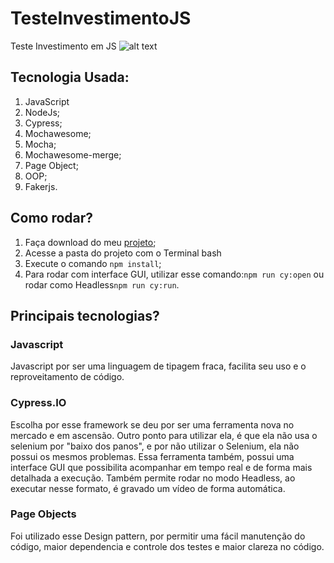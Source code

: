 # TesteInvestimentoJS
Teste Investimento em JS
![alt text](https://www.sicredi.com.br/html/centro-sul-ms/imprensa/woop-sicredi-instituicao-financeira-cooperativa-lanca-sua-conta-digital/img/destaque.png)


## Tecnologia Usada:
1. JavaScript
2. NodeJs;
3. Cypress;
4. Mochawesome;
5. Mocha;
6. Mochawesome-merge;
7. Page Object;
8. OOP;
9. Fakerjs.

## Como rodar?

1. Faça download do meu [projeto](https://github.com/GustavoBrasil/Prova_Sicredi/archive/master.zip);
2. Acesse a pasta do projeto com o Terminal bash
3. Execute o comando `npm install`;
4. Para rodar com interface GUI, utilizar esse comando:`npm run cy:open` ou rodar como Headless`npm run cy:run`.

## Principais tecnologias?

### Javascript

Javascript por ser uma linguagem de tipagem fraca, facilita seu uso e o reproveitamento de código.

### Cypress.IO

Escolha por esse framework se deu por ser uma ferramenta nova no mercado e em ascensão. Outro ponto para utilizar ela, é que ela não usa o selenium por "baixo dos panos", e por não utilizar o Selenium, ela não possui os mesmos problemas.
Essa ferramenta também, possui uma interface GUI que possibilita acompanhar em tempo real  e de forma mais detalhada a execução. 
Também permite rodar no modo Headless, ao executar nesse formato, é gravado um vídeo de forma automática.

### Page Objects

Foi utilizado esse Design pattern, por permitir uma fácil manutenção do código, maior dependencia e controle dos testes e maior clareza no código.
